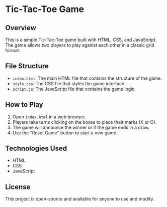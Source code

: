 # Tic-Tac-Toe Game

## Overview

This is a simple Tic-Tac-Toe game built with HTML, CSS, and JavaScript. The game allows two players to play against each other in a classic grid format.

## File Structure

- `index.html`: The main HTML file that contains the structure of the game.
- `style.css`: The CSS file that styles the game interface.
- `script.js`: The JavaScript file that contains the game logic.

## How to Play

1. Open `index.html` in a web browser.
2. Players take turns clicking on the boxes to place their marks (X or O).
3. The game will announce the winner or if the game ends in a draw.
4. Use the "Reset Game" button to start a new game.

## Technologies Used

- HTML
- CSS
- JavaScript

## License

This project is open-source and available for anyone to use and modify.
